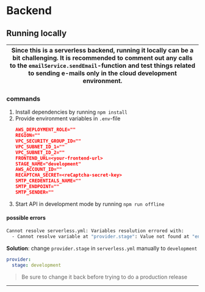 # Backend

## Running locally

| Since this is a serverless backend, running it locally can be a bit challenging. It is recommended to comment out any calls to the `emailService.sendEmail`-function and test things related to sending e-mails only in the cloud development environment. |
| ------------------------------------------------------------------------------------------------------------------------------------------------------------------------------------------------------------------------------------------------- |

### commands

1. Install dependencies by running
   `npm install`
2. Provide environment variables in `.env`-file
   ```json
   AWS_DEPLOYMENT_ROLE=""
   REGION=""
   VPC_SECURITY_GROUP_ID=""
   VPC_SUBNET_ID_1=""
   VPC_SUBNET_ID_2=""
   FRONTEND_URL=<your-frontend-url>
   STAGE_NAME="development"
   AWS_ACCOUNT_ID=""
   RECAPTCHA_SECRET=<reCaptcha-secret-key>
   SMTP_CREDENTIALS_NAME=""
   SMTP_ENDPOINT=""
   SMTP_SENDER=""
   ```
3. Start API in development mode by running
   `npm run offline`

#### possible errors

```bash
Cannot resolve serverless.yml: Variables resolution errored with:
  - Cannot resolve variable at "provider.stage": Value not found at "env" source
```

**Solution**: change `provider.stage` in `serverless.yml` manually to `development`

```yml
provider:
  stage: development
```

> Be sure to change it back before trying to do a production release

---
